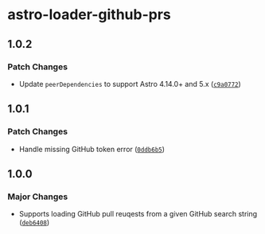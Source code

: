 # astro-loader-github-prs

## 1.0.2

### Patch Changes

- Update `peerDependencies` to support Astro 4.14.0+ and 5.x ([`c9a0772`](https://github.com/lin-stephanie/astro-loaders/commit/c9a077259de2f4da9c2503955a43daddae948b0a))

## 1.0.1

### Patch Changes

- Handle missing GitHub token error ([`0ddb6b5`](https://github.com/lin-stephanie/astro-loaders/commit/0ddb6b56465f2ad1b39b8f9bde573c8fa399ab91))

## 1.0.0

### Major Changes

- Supports loading GitHub pull reuqests from a given GitHub search string ([`deb6408`](https://github.com/lin-stephanie/astro-loaders/commit/deb6408257342f2dd17dfa16fb8281ccc9f7add2))
